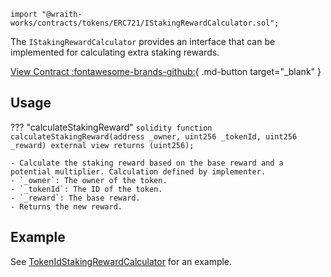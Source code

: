 ```solidity
import "@wraith-works/contracts/tokens/ERC721/IStakingRewardCalculator.sol";
```

The `IStakingRewardCalculator` provides an interface that can be implemented for calculating extra staking rewards.

[View Contract :fontawesome-brands-github:](https://github.com/Wraith-Works/wraith-works-contracts/blob/main/contracts/tokens/ERC721/IStakingRewardCalculator.sol){ .md-button target="_blank" }

## Usage

??? "calculateStakingReward"
    ```solidity
    function calculateStakingReward(address _owner, uint256 _tokenId, uint256 _reward) external view returns (uint256);
    ```

    - Calculate the staking reward based on the base reward and a potential multiplier. Calculation defined by implementer.
    - `_owner`: The owner of the token.
    - `_tokenId`: The ID of the token.
    - `_reward`: The base reward.
    - Returns the new reward.

## Example

See [TokenIdStakingRewardCalculator](/tokens/ERC721/TokenIdStakingRewardCalculator) for an example.
